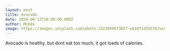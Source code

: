 ```yaml
---
layout: post
title: Avocado
date: 2024-06-12T10:00:00.000Z
author: Mikke
image: https://images.unsplash.com/photo-1523049673857-eb18f1d7b578?w=500&auto=format&fit=crop&q=60&ixlib=rb-4.0.3&ixid=M3wxMjA3fDB8MHxzZWFyY2h8Mnx8YXZvY2Fkb3xlbnwwfHwwfHx8MA%3D%3D
---
```

Avocado is healthy, but dont eat too much, it got loads of calories.
